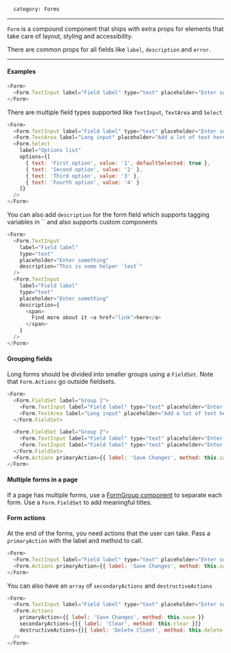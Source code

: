 ```meta
  category: Forms
```

---

`Form` is a compound component that ships with extra props for elements that take care of layout, styling and accessibility.

There are common props for all fields like `label`, `description` and `error`.

---

#### Examples

```js
<Form>
  <Form.TextInput label="Field label" type="text" placeholder="Enter something" />
</Form>
```

There are multiple field types supported like `TextInput`, `TextArea` and `Select`

```js
<Form>
  <Form.TextInput label="Field label" type="text" placeholder="Enter something" />
  <Form.TextArea label="Long input" placeholder="Add a lot of text here" />
  <Form.Select
    label="Options list"
    options={[
      { text: 'First option', value: '1', defaultSelected: true },
      { text: 'Second option', value: '2' },
      { text: 'Third option', value: '3' },
      { text: 'Fourth option', value: '4' }
    ]}
  />
</Form>
```

You can also add `description` for the form field which supports tagging variables in `` and also supports custom components

```js
<Form>
  <Form.TextInput
    label="Field label"
    type="text"
    placeholder="Enter something"
    description="This is some helper `text`"
  />
  <Form.TextInput
    label="Field label"
    type="text"
    placeholder="Enter something"
    description={
      <span>
        Find more about it <a href="link">here</a>
      </span>
    }
  />
</Form>
```

#### Grouping fields

Long forms should be divided into smaller groups using a `FieldSet`. Note that `Form.Actions` go outside fieldsets.

```js
<Form>
  <Form.FieldSet label="Group 1">
    <Form.TextInput label="Field label" type="text" placeholder="Enter something" />
    <Form.TextArea label="Long input" placeholder="Add a lot of text here" />
  </Form.FieldSet>

  <Form.FieldSet label="Group 2">
    <Form.TextInput label="Field label" type="text" placeholder="Enter something" />
    <Form.TextInput label="Field label" type="text" placeholder="Enter something" />
  </Form.FieldSet>
  <Form.Actions primaryAction={{ label: 'Save Changes', method: this.save }} />
</Form>
```

#### Multiple forms in a page

If a page has multiple forms, use a <a href="FormGroup">FormGroup component</a> to separate each form. Use a `Form.FieldSet` to add meaningful titles.

#### Form actions

At the end of the forms, you need actions that the user can take. Pass a `primaryAction` with the label and method to call.

```js
<Form>
  <Form.TextInput label="Field label" type="text" placeholder="Enter something" />
  <Form.Actions primaryAction={{ label: 'Save Changes', method: this.save }} />
</Form>
```

You can also have an `array` of `secondaryActions` and `destructiveActions`

```js
<Form>
  <Form.TextInput label="Field label" type="text" placeholder="Enter something" />
  <Form.Actions
    primaryAction={{ label: 'Save Changes', method: this.save }}
    secondaryActions={[{ label: 'Clear', method: this.clear }]}
    destructiveActions={[{ label: 'Delete Client', method: this.delete }]}
  />
</Form>
```
